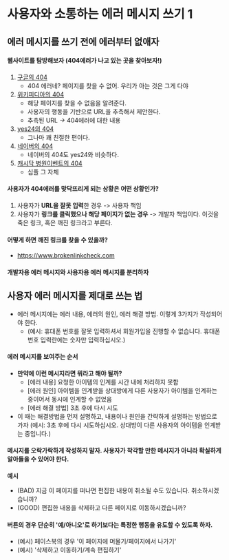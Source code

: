 # 사용자와 소통하는 에러 메시지 쓰기 1

## 에러 메시지를 쓰기 전에 에러부터 없애자

#### 웹사이트를 탐방해보자 (404에러가 나고 있는 곳을 찾아보자!)

1. [구글의 404](https://www.google.com/404)
   - 404 에러네? 페이지를 찾을 수 없어. 우리가 아는 것은 그게 다야
2. [위키피디아의 404](https://en.wikipedia.org/404)
   - 해당 페이지를 찾을 수 없음을 알려준다.
   - 사용자의 행동을 기반으로 URL을 추측해서 제안한다.
   - 추측된 URL -> 404에러에 대한 내용
3. [yes24의 404](https://www.yes24.com/404)
   - 그나마 꽤 친절한 편이다.
4. [네이버의 404](https://www.naver.com/404)
   - 네이버의 404도 yes24와 비슷하다.
5. [캐시닥 병원이벤트의 404](https://user.yeogiya.io/404)
   - 심플 그 자체

#### 사용자가 404에러를 맞닥뜨리게 되는 상황은 어떤 상황인가?

1. 사용자가 **URL을 잘못 입력**한 경우 -> 사용자 책임
2. 사용자가 **링크를 클릭했으나 해당 페이지가 없는 경우** -> 개발자 책임이다. 이것을 죽은 링크, 혹은 깨진 링크라고 부른다.

#### 어떻게 하면 깨진 링크를 찾을 수 있을까?

- https://www.brokenlinkcheck.com

#### 개발자용 에러 메시지와 사용자용 에러 메시지를 분리하자

## 사용자 에러 메시지를 제대로 쓰는 법

- 에러 메시지에는 에러 내용, 에러의 원인, 에러 해결 방법. 이렇게 3가지가 작성되어야 한다.
  - (예시: 휴대폰 번호를 잘못 입력하셔서 회원가입을 진행할 수 없습니다. 휴대폰 번호 입력란에는 숫자만 입력하십시오.)

#### 에러 메시지를 보여주는 순서

- **만약에 이런 메시지라면 뭐라고 해야 될까?**
  - [에러 내용] 요청한 아이템의 인계를 시간 내에 처리하지 못함
  - [에러 원인] 아이템을 인계받을 상대방에게 다른 사용자가 아이템을 인계하는 중이어서 동시에 인계할 수 없었음
  - [에러 해결 방법] 3초 후에 다시 시도
- 이 때는 해결방법을 먼저 설명하고, 내용이나 원인을 간략하게 설명하는 방법으로 가자 (예시: 3초 후에 다시 시도하십시오. 상대방이 다른 사용자의 아이템을 인계받는 중입니다.)

#### 메시지를 오락가락하게 작성하지 말자. 사용자가 착각할 만한 메시지가 아니라 확실하게 알아들을 수 있어야 한다.

**예시**

- (BAD) 지금 이 페이지를 떠나면 편집한 내용이 취소될 수도 있습니다. 취소하시겠습니까?
- (GOOD) 편집한 내용을 삭제하고 다른 페이지로 이동하시겠습니까?

#### 버튼의 경우 단순히 '예/아니오'로 하기보다는 특정한 행동을 유도할 수 있도록 하자.

- (예시) 페이스북의 경우 '이 페이지에 머물기/페이지에서 나가기'
- (예시) '삭제하고 이동하기/계속 편집하기'

